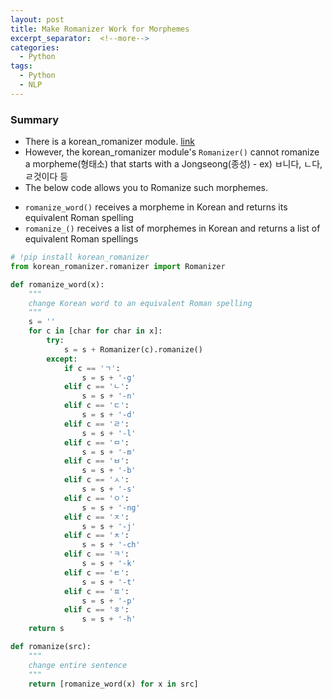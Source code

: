 ```yaml
---
layout: post
title: Make Romanizer Work for Morphemes
excerpt_separator:  <!--more-->
categories:
  - Python
tags:
  - Python
  - NLP
---
```


### Summary
- There is a korean_romanizer module.  [link](https://github.com/osori/korean-romanizer)
- However, the korean_romanizer module's `Romanizer()` cannot romanize a morpheme(형태소) that starts with a Jongseong(종성) - ex) ㅂ니다, ㄴ다, ㄹ것이다 등
- The below code allows you to Romanize such morphemes.
<!--more-->
- `romanize_word()` receives a morpheme in Korean and returns its equivalent Roman spelling
- `romanize_()` receives a list of morphemes in Korean and returns a list of equivalent Roman spellings

```python
# !pip install korean_romanizer
from korean_romanizer.romanizer import Romanizer

def romanize_word(x):
    """
    change Korean word to an equivalent Roman spelling
    """
    s = ''
    for c in [char for char in x]:
        try:
            s = s + Romanizer(c).romanize()
        except:
            if c == 'ㄱ':
                s = s + '-g'
            elif c == 'ㄴ':
                s = s + '-n'
            elif c == 'ㄷ':
                s = s + '-d'
            elif c == 'ㄹ':
                s = s + '-l'
            elif c == 'ㅁ':
                s = s + '-m'
            elif c == 'ㅂ':
                s = s + '-b'
            elif c == 'ㅅ':
                s = s + '-s'
            elif c == 'ㅇ':
                s = s + '-ng'
            elif c == 'ㅈ':
                s = s + '-j'
            elif c == 'ㅊ':
                s = s + '-ch'
            elif c == 'ㅋ':
                s = s + '-k'
            elif c == 'ㅌ':
                s = s + '-t'
            elif c == 'ㅍ':
                s = s + '-p'
            elif c == 'ㅎ':
                s = s + '-h'
    return s

def romanize(src):
    """
    change entire sentence
    """
    return [romanize_word(x) for x in src]
```

